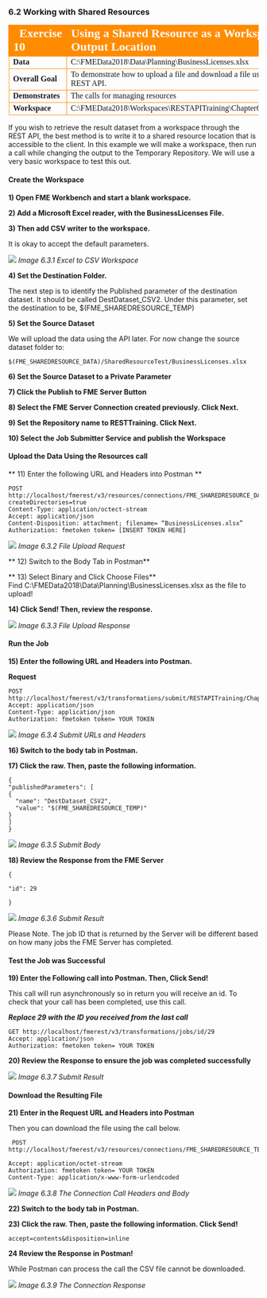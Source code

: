 
### 6.2 Working with Shared Resources

<table style="border-spacing: 0px;border-collapse: collapse;font-family:serif">
<tr>
<td width=25% style="vertical-align:middle;background-color:darkorange;border: 2px solid darkorange">
<i class="fa fa-cogs fa-lg fa-pull-left fa-fw" style="color:white;padding-right: 12px;vertical-align:text-top"></i>
<span style="color:white;font-size:x-large;font-weight: bold">Exercise 10 </span>
</td>
<td style="border: 2px solid darkorange;background-color:darkorange;color:white">
<span style="color:white;font-size:x-large;font-weight: bold"> Using a Shared Resource as a Workspace Output Location</span>
</td>
</tr>

<tr>
<td style="border: 1px solid darkorange; font-weight: bold">Data</td>
<td style="border: 1px solid darkorange">C:\FMEData2018\Data\Planning\BusinessLicenses.xlsx</td>
</tr>

<tr>
<td style="border: 1px solid darkorange; font-weight: bold">Overall Goal</td>
<td style="border: 1px solid darkorange"> To demonstrate how to upload a file and download a file using the REST API. </td>
</tr>

<tr>
<td style="border: 1px solid darkorange; font-weight: bold">Demonstrates</td>
<td style="border: 1px solid darkorange"> The calls for managing resources </td>
</tr>
<tr>
<td style="border: 1px solid darkorange; font-weight: bold">Workspace</td>
<td style="border: 1px solid darkorange"> C:\FMEData2018\Workspaces\RESTAPITraining\Chapter6Exercise11 </td>
</tr>


</table>




If you wish to retrieve the result dataset from a workspace through the
REST API, the best method is to write it to a shared resource location
that is accessible to the client. In this example we will make a
workspace, then run a call while changing the output to the Temporary
Repository. We will use a very basic workspace to test this out.

#### Create the Workspace

**1)  Open FME Workbench and start a blank workspace.**

**2) Add a Microsoft Excel reader, with the BusinessLicenses File.**

**3) Then add CSV writer to the workspace.**

It is okay to accept the default parameters.


![](./Images/image6.3.1.Excel.png)
*Image 6.3.1 Excel to CSV Workspace*

**4) Set the Destination Folder.**

The next step is to identify the Published parameter of the destination dataset. It should be called DestDataset_CSV2. Under this parameter, set the destination to be, $(FME_SHAREDRESOURCE_TEMP)

**5) Set the Source Dataset**

We will upload the data using the API later. For now change the source dataset folder to:

    $(FME_SHAREDRESOURCE_DATA)/SharedResourceTest/BusinessLicenses.xlsx

**6) Set the Source Dataset to a Private Parameter**


**7) Click the Publish to FME Server Button**

**8) Select the FME Server Connection created previously. Click Next.**

**9) Set the Repository name to RESTTraining. Click Next.**

**10) Select the Job Submitter Service and publish the Workspace**


#### Upload the Data Using the Resources call

** 11) Enter the following URL and Headers into Postman  **

    POST http://localhost/fmerest/v3/resources/connections/FME_SHAREDRESOURCE_DATA/filesys/SharedResourceTest?createDirectories=true
    Content-Type: application/octect-stream
    Accept: application/json
    Content-Disposition: attachment; filename= “BusinessLicenses.xlsx”
    Authorization: fmetoken token= [INSERT TOKEN HERE]

  ![](./Images/image6.3.2.UploadRequest.png)
    *Image 6.3.2 File Upload Request*

** 12) Switch to the Body Tab in Postman**

** 13) Select Binary and Click Choose Files**
<br>
Find
C:\FMEData2018\Data\Planning\BusinessLicenses.xlsx as the file to upload!


**14) Click Send! Then, review the response.**

![](./Images/image6.3.3.UploadResponse.png)
  *Image 6.3.3 File Upload Response*


#### Run the Job

**15) Enter the following URL and Headers into Postman.**

**Request**

    POST
    http://localhost/fmerest/v3/transformations/submit/RESTAPITraining/Chapter6Exercise11.fmw
    Accept: application/json
    Content-Type: application/json
    Authorization: fmetoken token= YOUR TOKEN


  ![](./Images/image6.3.4.SubmitUrl.png)
      *Image 6.3.4 Submit URLs and Headers*

**16) Switch to the body tab in Postman.**

**17) Click the raw. Then, paste the following information.**

    {
    "publishedParameters": [
    {
      "name": "DestDataset_CSV2",
      "value": "$(FME_SHAREDRESOURCE_TEMP)"
    }
    ]
    }

  ![](./Images/image6.3.5.SubmitBody.png)
    *Image 6.3.5 Submit Body*


**18) Review the Response from the FME Server**

    {

    "id": 29

    }

![](./Images/image6.3.6.SubmitResult.png)
*Image 6.3.6 Submit Result*


Please Note. The job ID that is returned by the Server will be different based on how many jobs the FME Server has completed.

#### Test the Job was Successful

**19) Enter the Following call into Postman. Then, Click Send!**

This call will run asynchronously so in return you will receive an id.
To check that your call has been completed, use this call.

***Replace 29 with the ID you received from the last call***

    GET http://localhost/fmerest/v3/transformations/jobs/id/29
    Accept: application/json
    Authorization: fmetoken token= YOUR TOKEN

**20) Review the Response to ensure the job was completed successfully**


![](./Images/image6.3.7.JobResult.png)
*Image 6.3.7 Submit Result*



#### Download the Resulting File


**21) Enter in the Request URL and Headers into Postman**

Then you can download the file using the call below.

     POST http://localhost/fmerest/v3/resources/connections/FME_SHAREDRESOURCE_TEMP/download/Business_Licences.csv

    Accept: application/octet-stream
    Authorization: fmetoken token= YOUR TOKEN
    Content-Type: application/x-www-form-urlendcoded

  ![](./Images/image6.3.8.ConnectionsHeaders.png)
  *Image 6.3.8 The Connection Call Headers and Body*

**22) Switch to the body tab in Postman.**

**23) Click the raw. Then, paste the following information. Click Send!**

    accept=contents&disposition=inline

**24 Review the Response in Postman!**

While Postman can process the call the CSV file cannot be downloaded.

![](./Images/image6.3.9.ConnectionsResponse.png)
*Image 6.3.9 The Connection Response*
